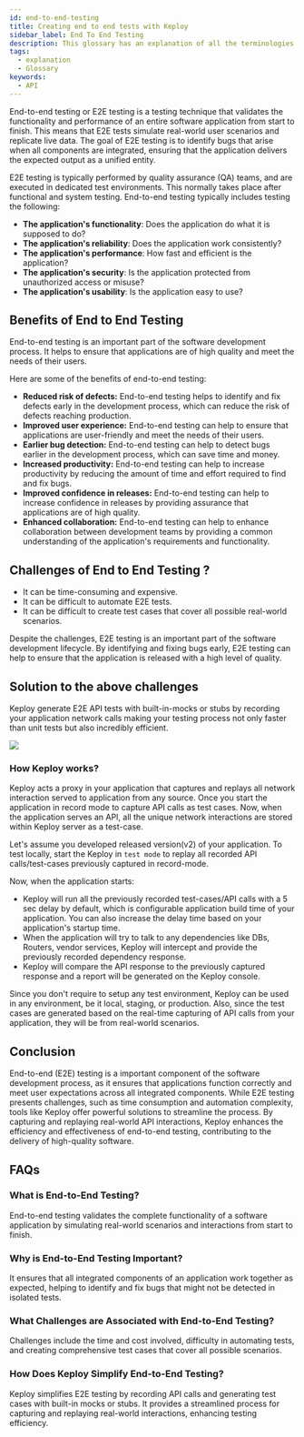 ```yaml
---
id: end-to-end-testing
title: Creating end to end tests with Keploy
sidebar_label: End To End Testing
description: This glossary has an explanation of all the terminologies that beginners find difficult to understand at first glance.
tags:
  - explanation
  - Glossary
keywords:
  - API
---
```


End-to-end testing or E2E testing is a testing technique that validates the functionality and performance of an entire software application from start to finish. This means that E2E tests simulate real-world user scenarios and replicate live data. The goal of E2E testing is to identify bugs that arise when all components are integrated, ensuring that the application delivers the expected output as a unified entity.

E2E testing is typically performed by quality assurance (QA) teams, and are executed in dedicated test environments. This normally takes place after functional and system testing. End-to-end testing typically includes testing the following:

- **The application's functionality**: Does the application do what it is supposed to do?
- **The application's reliability**: Does the application work consistently?
- **The application's performance**: How fast and efficient is the application?
- **The application's security**: Is the application protected from unauthorized access or misuse?
- **The application's usability**: Is the application easy to use?

## Benefits of End to End Testing

End-to-end testing is an important part of the software development process. It helps to ensure that applications are of high quality and meet the needs of their users.

Here are some of the benefits of end-to-end testing:

- **Reduced risk of defects:** End-to-end testing helps to identify and fix defects early in the development process, which can reduce the risk of defects reaching production.
- **Improved user experience:** End-to-end testing can help to ensure that applications are user-friendly and meet the needs of their users.
- **Earlier bug detection:** End-to-end testing can help to detect bugs earlier in the development process, which can save time and money.
- **Increased productivity:** End-to-end testing can help to increase productivity by reducing the amount of time and effort required to find and fix bugs.
- **Improved confidence in releases:** End-to-end testing can help to increase confidence in releases by providing assurance that applications are of high quality.
- **Enhanced collaboration:** End-to-end testing can help to enhance collaboration between development teams by providing a common understanding of the application's requirements and functionality.

## Challenges of End to End Testing ?

- It can be time-consuming and expensive.
- It can be difficult to automate E2E tests.
- It can be difficult to create test cases that cover all possible real-world scenarios.

Despite the challenges, E2E testing is an important part of the software development lifecycle. By identifying and fixing bugs early, E2E testing can help to ensure that the application is released with a high level of quality.

## Solution to the above challenges

Keploy generate E2E API tests with built-in-mocks or stubs by recording your application network calls making your testing process not only faster than unit tests but also incredibly efficient.

<img src="https://keploy.io/docs/gif/record-tc.gif"/>

### How Keploy works?

Keploy acts a proxy in your application that captures and replays all network interaction served to application from any source. Once you start the application in record mode to capture API calls as test cases. Now, when the application serves an API, all the unique network interactions are stored within Keploy server as a test-case.

Let's assume you developed released version(v2) of your application. To test locally, start the Keploy in `test mode` to replay all recorded API calls/test-cases previously captured in record-mode.

Now, when the application starts:

- Keploy will run all the previously recorded test-cases/API calls with a 5 sec delay by default, which is configurable application build time of your application. You can also increase the delay time based on your application's startup time.
- When the application will try to talk to any dependencies like DBs, Routers, vendor services, Keploy will intercept and provide the previously recorded dependency response.
- Keploy will compare the API response to the previously captured response and a report will be generated on the Keploy console.

Since you don't require to setup any test environment, Keploy can be used in any environment, be it local, staging, or production. Also, since the test cases are generated based on the real-time capturing of API calls from your application, they will be from real-world scenarios.

## Conclusion

End-to-end (E2E) testing is a important component of the software development process, as it ensures that applications function correctly and meet user expectations across all integrated components. While E2E testing presents challenges, such as time consumption and automation complexity, tools like Keploy offer powerful solutions to streamline the process. By capturing and replaying real-world API interactions, Keploy enhances the efficiency and effectiveness of end-to-end testing, contributing to the delivery of high-quality software.

## FAQs

### What is End-to-End Testing?

End-to-end testing validates the complete functionality of a software application by simulating real-world scenarios and interactions from start to finish.

### Why is End-to-End Testing Important?

It ensures that all integrated components of an application work together as expected, helping to identify and fix bugs that might not be detected in isolated tests.

### What Challenges are Associated with End-to-End Testing?

Challenges include the time and cost involved, difficulty in automating tests, and creating comprehensive test cases that cover all possible scenarios.

### How Does Keploy Simplify End-to-End Testing?

Keploy simplifies E2E testing by recording API calls and generating test cases with built-in mocks or stubs. It provides a streamlined process for capturing and replaying real-world interactions, enhancing testing efficiency.